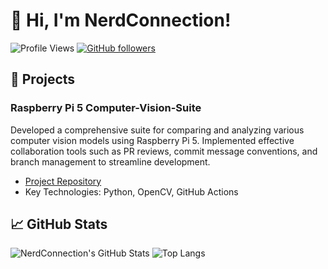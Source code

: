 # 👋 Hi, I'm NerdConnection!

![Profile Views](https://komarev.com/ghpvc/?username=NerdConnection&style=flat-square)
[![GitHub followers](https://img.shields.io/github/followers/NerdConnection?label=Follow&style=social)](https://github.com/NerdConnection)


## 🔭 Projects

### Raspberry Pi 5 Computer-Vision-Suite
Developed a comprehensive suite for comparing and analyzing various computer vision models using Raspberry Pi 5. Implemented effective collaboration tools such as PR reviews, commit message conventions, and branch management to streamline development.

- [Project Repository](https://github.com/NerdConnection/Raspberry-Pi-5-Computer-Vision)
- Key Technologies: Python, OpenCV, GitHub Actions

## 📈 GitHub Stats

![NerdConnection's GitHub Stats](https://github-readme-stats.vercel.app/api?username=NerdConnection&show_icons=true&theme=radical)
![Top Langs](https://github-readme-stats.vercel.app/api/top-langs/?username=NerdConnection&layout=compact&theme=radical)
